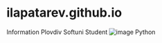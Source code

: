 # ilapatarev.github.io
Information
Plovdiv
Softuni Student
![image](https://github.com/ilapatarev/ilapatarev/assets/106161445/c4eb94fa-9c8f-4e5b-ba1f-0b5db550b052) Python
